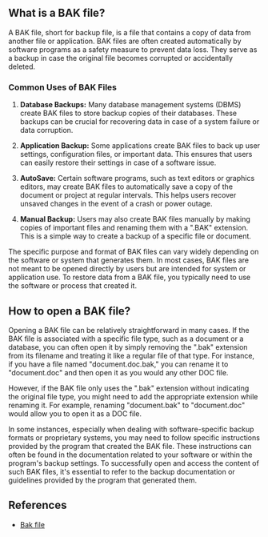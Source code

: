 ## What is a BAK file?

A BAK file, short for backup file, is a file that contains a copy of data from another file or application. BAK files are often created automatically by software programs as a safety measure to prevent data loss. They serve as a backup in case the original file becomes corrupted or accidentally deleted.

### Common Uses of BAK Files

1. **Database Backups:** Many database management systems (DBMS) create BAK files to store backup copies of their databases. These backups can be crucial for recovering data in case of a system failure or data corruption.

2. **Application Backup:** Some applications create BAK files to back up user settings, configuration files, or important data. This ensures that users can easily restore their settings in case of a software issue.

3. **AutoSave:** Certain software programs, such as text editors or graphics editors, may create BAK files to automatically save a copy of the document or project at regular intervals. This helps users recover unsaved changes in the event of a crash or power outage.

4. **Manual Backup:** Users may also create BAK files manually by making copies of important files and renaming them with a ".BAK" extension. This is a simple way to create a backup of a specific file or document.

The specific purpose and format of BAK files can vary widely depending on the software or system that generates them. In most cases, BAK files are not meant to be opened directly by users but are intended for system or application use. To restore data from a BAK file, you typically need to use the software or process that created it.

## How to open a BAK file?

Opening a BAK file can be relatively straightforward in many cases. If the BAK file is associated with a specific file type, such as a document or a database, you can often open it by simply removing the ".bak" extension from its filename and treating it like a regular file of that type. For instance, if you have a file named "document.doc.bak," you can rename it to "document.doc" and then open it as you would any other DOC file.

However, if the BAK file only uses the ".bak" extension without indicating the original file type, you might need to add the appropriate extension while renaming it. For example, renaming "document.bak" to "document.doc" would allow you to open it as a DOC file.

In some instances, especially when dealing with software-specific backup formats or proprietary systems, you may need to follow specific instructions provided by the program that created the BAK file. These instructions can often be found in the documentation related to your software or within the program's backup settings. To successfully open and access the content of such BAK files, it's essential to refer to the backup documentation or guidelines provided by the program that generated them.

## References
* [Bak file](https://en.wikipedia.org/wiki/Bak_file)
